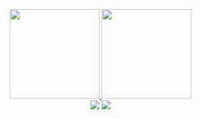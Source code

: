 <div align="center">
  <a href="https://github.com/ghmigliorini">
  <img height="160em" src="https://github-readme-stats.vercel.app/api/top-langs/?username=ghmigliorini&layout=compact&langs_count=7"/>
  <img height="160em" src="https://github-readme-stats.vercel.app/api?username=ghmigliorini&show_icons=true&include_all_commits=true&count_private=true"/>
</div>

<div align="center">
  <a href="https://www.linkedin.com/in/gustavo-h-migliorini-87a00b35" target="_blank"><img src="https://img.shields.io/badge/-LinkedIn-%230077B5?style=for-the-badge&logo=linkedin&logoColor=white" target="_blank"></a>
  <a href="https://www.researchgate.net/profile/Gustavo-H-Migliorini" target="_blank"><img src="https://img.shields.io/badge/-researchgate-00CCBB?style=for-the-badge&logo=researchgate&logoColor=white" target="_blank"></a>
</div>
